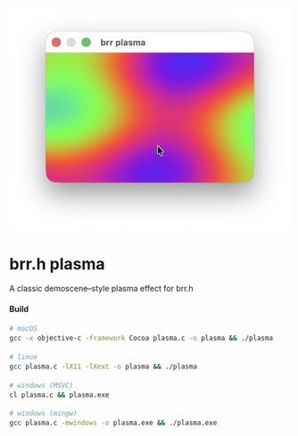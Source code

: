 ![brr plasms](./plasma.png)
# brr.h plasma
A classic demoscene–style plasma effect for brr.h

#### Build 
```bash
# macOS
gcc -x objective-c -framework Cocoa plasma.c -o plasma && ./plasma

# linux
gcc plasma.c -lX11 -lXext -o plasma && ./plasma

# windows (MSVC)
cl plasma.c && plasma.exe

# windows (mingw)
gcc plasma.c -mwindows -o plasma.exe && ./plasma.exe
```